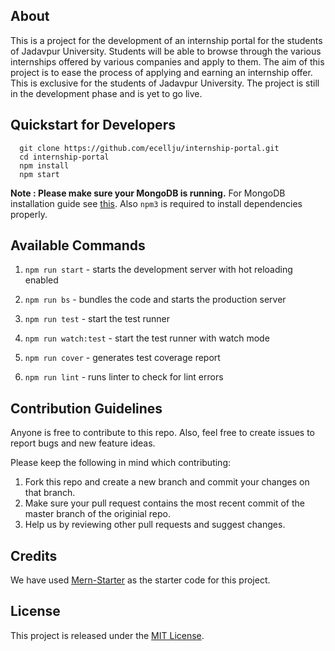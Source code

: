## About
This is a project for the development of an internship portal for the students of Jadavpur University. Students will be able to browse through the various internships offered by various companies and apply to them. The aim of this project is to ease the process of applying and earning an internship offer. This is exclusive for the students of Jadavpur University. The project is still in the development phase and is yet to go live.  

## Quickstart for Developers

```
  git clone https://github.com/ecellju/internship-portal.git
  cd internship-portal
  npm install
  npm start
```

**Note : Please make sure your MongoDB is running.** For MongoDB installation guide see [this](https://docs.mongodb.org/v3.0/installation/). Also `npm3` is required to install dependencies properly.

## Available Commands

1. `npm run start` - starts the development server with hot reloading enabled

2. `npm run bs` - bundles the code and starts the production server

3. `npm run test` - start the test runner

4. `npm run watch:test` - start the test runner with watch mode

5. `npm run cover` - generates test coverage report

6. `npm run lint` - runs linter to check for lint errors

## Contribution Guidelines
Anyone is free to contribute to this repo. Also, feel free to create issues to report bugs and new feature ideas.

Please keep the following in mind which contributing:
1. Fork this repo and create a new branch and commit your changes on that branch.
2. Make sure your pull request contains the most recent commit of the master branch of the originial repo. 
3. Help us by reviewing other pull requests and suggest changes.

## Credits
We have used [Mern-Starter](https://github.com/Hashnode/mern-starter) as the starter code for this project.

## License
This project is released under the [MIT License](http://www.opensource.org/licenses/MIT).
